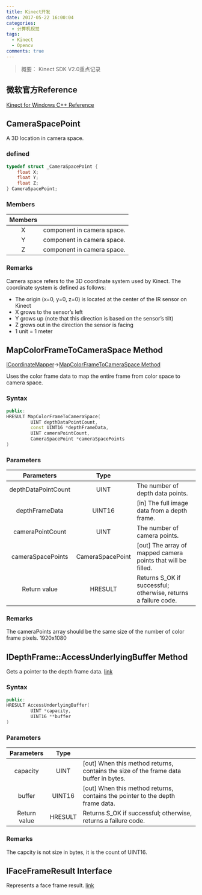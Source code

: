 ```yaml
---
title: Kinect开发
date: 2017-05-22 16:00:04
categories:
  - 计算机视觉
tags:
  - Kinect
  - Opencv
comments: true
---
```


> 概要：
> Kinect SDK V2.0重点记录

<!-- more -->

## 微软官方Reference
[Kinect for Windows C++ Reference](https://msdn.microsoft.com/en-us/library/hh855364.aspx)

## CameraSpacePoint
A 3D location in camera space.

### defined
```c++
typedef struct _CameraSpacePoint {
    float X;
    float Y;
    float Z;
} CameraSpacePoint;

```
### Members
| Members     |      |
| :---: | :------------- |
| X | component in camera space. |
| Y | component in camera space. |
| Z | component in camera space. |

### Remarks
Camera space refers to the 3D coordinate system used by Kinect. The coordinate system is defined as follows:
- The origin (x=0, y=0, z=0) is located at the center of the IR sensor on Kinect
- X grows to the sensor’s left
- Y grows up (note that this direction is based on the sensor’s tilt)
- Z grows out in the direction the sensor is facing
- 1 unit = 1 meter


## MapColorFrameToCameraSpace Method
[ICoordinateMapper](https://msdn.microsoft.com/en-us/library/microsoft.kinect.kinect.icoordinatemapper_methods.aspx)->[MapColorFrameToCameraSpace Method](https://msdn.microsoft.com/en-us/library/microsoft.kinect.kinect.icoordinatemapper.mapcolorframetocameraspace.aspx)

Uses the color frame data to map the entire frame from color space to camera space.

### Syntax
```c++
public:
HRESULT MapColorFrameToCameraSpace(
         UINT depthDataPointCount,
         const UINT16 *depthFrameData,
         UINT cameraPointCount,
         CameraSpacePoint *cameraSpacePoints
)

```
### Parameters
| Parameters            |  Type  ||
| :--------: | :----: |:----------------------- |
| depthDataPointCount   | UINT   | The number of depth data points. |
| depthFrameData        | UINT16 | [in] The full image data from a depth frame. |
| cameraPointCount      | UINT   | The number of camera points.|
| cameraSpacePoints     | CameraSpacePoint | [out] The array of mapped camera points that will be filled. |
| Return value          | HRESULT | Returns S_OK if successful; otherwise, returns a failure code.|

### Remarks
The cameraPoints array should be the same size of the number of color frame pixels. 1920x1080

## IDepthFrame::AccessUnderlyingBuffer Method
Gets a pointer to the depth frame data.  [link](https://msdn.microsoft.com/en-us/library/microsoft.kinect.kinect.idepthframe.accessunderlyingbuffer.aspx)

### Syntax
```c++
public:
HRESULT AccessUnderlyingBuffer(
         UINT *capacity,
         UINT16 **buffer
)

```

### Parameters
| Parameters      | Type    | |
| :-------------: | :------:| :-------------------------------- |
| capacity        | UINT    | [out] When this method returns, contains the size of the frame data buffer in bytes. |
| buffer          | UINT16  | [out] When this method returns, contains the pointer to the depth frame data. |
| Return value    | HRESULT | Returns S_OK if successful; otherwise, returns a failure code. |

### Remarks
The capcity is not size in bytes, it is the count of UINT16.


## IFaceFrameResult Interface
Represents a face frame result. [link](https://msdn.microsoft.com/en-us/library/microsoft.kinect.face.ifaceframeresult.aspx)
